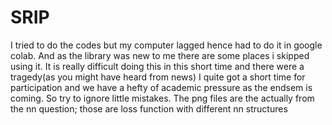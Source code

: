 # SRIP
I tried to do the codes but my computer lagged hence had to do it in google colab. And as the library was new to me there are some places i skipped using it. It is really difficult doing this in this short time and there were a tragedy(as you might have heard from news) I quite got a short time for participation and we have a hefty of academic pressure as the endsem is coming. So try to ignore little mistakes.
The png files are the actually from the nn question; those are loss function with different nn structures
